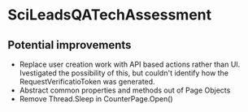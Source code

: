 # SciLeadsQATechAssessment

## Potential improvements
- Replace user creation work with API based actions rather than UI.  Ivestigated the possibility of this, but couldn't identify how the RequestVerificatioToken was generated.
- Abstract common properties and methods out of Page Objects
- Remove Thread.Sleep in CounterPage.Open()